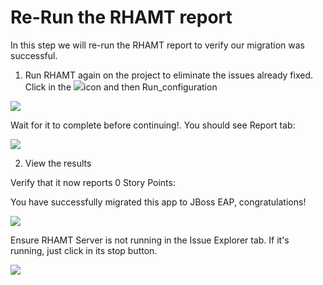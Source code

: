# Re-Run the RHAMT report

In this step we will re-run the RHAMT report to verify our migration was successful.

1. Run RHAMT again on the project to eliminate the issues already fixed. Click in the ![](https://lh6.googleusercontent.com/CHposqMV9eYdxixDTXcErS57x8vcPdwtXfLhiwKNgvjEQtiu5VadWoekocc_XVHqAFC6-DO7aWbTzRkhWJnbrRSOgTM9cj1oKDWoztdhdXswl7H__WZtJo1H7HuqpRUaAKZypj1T)icon and then Run\_configuration

![](https://lh5.googleusercontent.com/xkO91OIOgvOGb623x4TTk1hSkyn0VpakzJLBuQ_z2iqfJtQmMXipw80LWDTMx1Riq_fVvoOjhrNWXEBqYcdI_Tq_e9-JMTBVaEodLQk_zh8fgf_cMYYP4pa-aDhi3YZEc6IF_kD8)

  
Wait for it to complete before continuing!. You should see Report tab:

![](https://lh4.googleusercontent.com/nnZb_Nf62MR_nxhdxpUbCxP6ltgEvqNeyqEcEybhMsh67J1ZfEEPUeqLzRFSCvMuVJgT5KakKCOjc0DTXTPCm6jTlMCtEB-_R4lqg5JKUjIoKtGRU_cKm4YGXp2vDPbx04tiwdvt)

2. View the results

Verify that it now reports 0 Story Points:

You have successfully migrated this app to JBoss EAP, congratulations!

![](https://lh6.googleusercontent.com/I-1zrZ6eHuFDDYim1-VmZnVJ1Re06yTL8P7JyrJDFh8D_t7gyf0B5nFJEUBwIIN_tPjEJSLAj1SN6AV2gaHFjqIo0IdasjgrDy4S7nAZrPDXiCHkKvdTQ-CDcWQ-o6VacJ_kBFSm)

Ensure RHAMT Server is not running in the Issue Explorer tab. If it's running, just click in its stop button.

![](https://lh3.googleusercontent.com/x8e3SBmzFGb5q5O3NEi6__4E32ES-tDDSzkFj3GKZoOfaO6IwhG0g7DGh_g_oNlQUI7kIiQA5hpiQcXvsz1LxDNX0QH1ru2wV3tzOnerO1H1giHWpLRLNUml7Uf-g1JWn1IWu8Jl)



